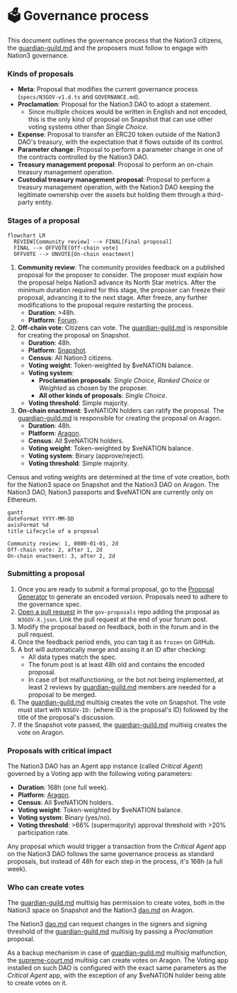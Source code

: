 # 🗳 Governance process

This document outlines the governance process that the Nation3 citizens, the [guardian-guild.md](../guilds/guardian-guild.md "mention") and the proposers must follow to engage with Nation3 governance.

### Kinds of proposals

* **Meta**: Proposal that modifies the current governance process (`specs/N3GOV-v1.d.ts` and `GOVERNANCE.md`).
* **Proclamation**: Proposal for the Nation3 DAO to adopt a statement.
  * Since multiple choices would be written in English and not encoded, this is the only kind of proposal on Snapshot that can use other voting systems other than _Single Choice_.
* **Expense**: Proposal to transfer an ERC20 token outside of the Nation3 DAO's treasury, with the expectation that it flows outside of its control.
* **Parameter change**: Proposal to perform a parameter change in one of the contracts controlled by the Nation3 DAO.
* **Treasury management proposal**: Proposal to perform an on-chain treasury management operation.
* **Custodial treasury management proposal**: Proposal to perform a treasury management operation, with the Nation3 DAO keeping the legitimate ownership over the assets but holding them through a third-party entity.

### Stages of a proposal

```mermaid
flowchart LR
  REVIEW[Community review] --> FINAL[Final proposal]
  FINAL --> OFFVOTE[Off-chain vote]
  OFFVOTE --> ONVOTE[On-chain enactment]
```

1. **Community review**: The community provides feedback on a published proposal for the proposer to consider. The proposer must explain how the proposal helps Nation3 advance its North Star metrics. After the minimum duration required for this stage, the proposer can freeze their proposal, advancing it to the next stage. After freeze, any further modifications to the proposal require restarting the process.
   * **Duration**: >48h.
   * **Platform**: [Forum](https://forum.nation3.org).
2. **Off-chain vote**: Citizens can vote. The [guardian-guild.md](../guilds/guardian-guild.md "mention") is responsible for creating the proposal on Snapshot.
   * **Duration**: 48h.
   * **Platform**: [Snapshot](https://snapshot.org/#/nation3.eth).
   * **Census**: All Nation3 citizens.
   * **Voting weight**: Token-weighted by $veNATION balance.
   * **Voting system**:
     * **Proclamation proposals**: _Single Choice_, _Ranked Choice_ or _Weighted_ as chosen by the proposer.
     * **All other kinds of proposals**: _Single Choice_.
   * **Voting threshold**: Simple majority.
3. **On-chain enactment**: $veNATION holders can ratify the proposal. The [guardian-guild.md](../guilds/guardian-guild.md "mention") is responsible for creating the proposal on Aragon.
   * **Duration**: 48h.
   * **Platform**: [Aragon](https://client.aragon.org/#/nation3/0x92462953792d3e84af56edfc74d93e5885d38cc0/).
   * **Census**: All $veNATION holders.
   * **Voting weight**: Token-weighted by $veNATION balance.
   * **Voting system**: Binary (approve/reject).
   * **Voting threshold**: Simple majority.

Census and voting weights are determined at the time of vote creation, both for the Nation3 space on Snapshot and the Nation3 DAO on Aragon. The Nation3 DAO, Nation3 passports and $veNATION are currently only on Ethereum.

```mermaid
gantt
dateFormat YYYY-MM-DD
axisFormat %d
title Lifecycle of a proposal

Community review: 1, 0000-01-01, 2d
Off-chain vote: 2, after 1, 2d
On-chain enactment: 3, after 2, 2d
```

### Submitting a proposal

1. Once you are ready to submit a formal proposal, go to the [Proposal Generator](https://gov.nation3.org/proposals/create) to generate an encoded version. Proposals need to adhere to the governance spec.
2. [Open a pull request](https://github.com/nation3/gov-proposals/pull/new) in the `gov-proposals` repo adding the proposal as `N3GOV-X.json`. Link the pull request at the end of your forum post.
3. Modify the proposal based on feedback, both in the forum and in the pull request.
4. Once the feedback period ends, you can tag it as `frozen` on GitHub.
5. A bot will automatically merge and assing it an ID after checking:
   * All data types match the spec.
   * The forum post is at least 48h old and contains the encoded proposal.
   * In case of bot malfunctioning, or the bot not being implemented, at least 2 reviews by [guardian-guild.md](../guilds/guardian-guild.md "mention") members are needed for a proposal to be merged.
6. The [guardian-guild.md](../guilds/guardian-guild.md "mention") multisig creates the vote on Snapshot. The vote must start with `N3GOV-ID:` (where ID is the proposal's ID) followed by the title of the proposal's discussion.
7. If the Snapshot vote passed, the [guardian-guild.md](../guilds/guardian-guild.md "mention") multisig creates the vote on Aragon.

### Proposals with critical impact

The Nation3 DAO has an Agent app instance (called _Critical Agent_) governed by a Voting app with the following voting parameters:

* **Duration**: 168h (one full week).
* **Platform**: [Aragon](https://client.aragon.org/#/nation3/0xfbad11cb39f62cf5248b2d85e3fb36df99df758e/).
* **Census**: All $veNATION holders.
* **Voting weight**: Token-weighted by $veNATION balance.
* **Voting system**: Binary (yes/no).
* **Voting threshold**: >66% (supermajority) approval threshold with >20% participation rate.

Any proposal which would trigger a transaction from the _Critical Agent_ app on the Nation3 DAO follows the same governance process as standard proposals, but instead of 48h for each step in the process, it's 168h (a full week).

### Who can create votes

The [guardian-guild.md](../guilds/guardian-guild.md "mention") multisig has permission to create votes, both in the Nation3 space on Snapshot and the Nation3 [dao.md](dao.md "mention") on Aragon.

The Nation3 [dao.md](dao.md "mention") can request changes in the signers and signing threshold of the [guardian-guild.md](../guilds/guardian-guild.md "mention") multisig by passing a _Proclamation_ proposal.

As a backup mechanism in case of [guardian-guild.md](../guilds/guardian-guild.md "mention") multisig malfunction, the [supreme-court.md](supreme-court.md "mention") multisig can create votes on Aragon. The Voting app installed on such DAO is configured with the exact same parameters as the _Critical Agent_ app, with the exception of any $veNATION holder being able to create votes on it.
